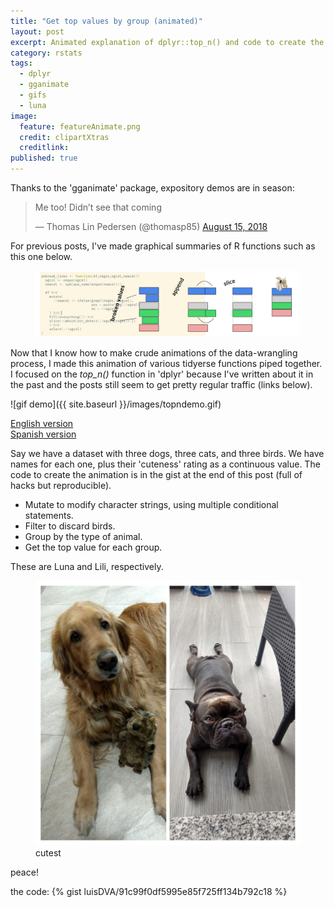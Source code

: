 ```yaml
---
title: "Get top values by group (animated)"
layout: post
excerpt: Animated explanation of dplyr::top_n() and code to create the gif.
category: rstats
tags:
  - dplyr
  - gganimate
  - gifs
  - luna
image:
  feature: featureAnimate.png
  credit: clipartXtras
  creditlink: 
published: true
---
```


Thanks to the 'gganimate' package, expository demos are in season:

<blockquote class="twitter-tweet" data-lang="en"><p lang="en" dir="ltr">Me too! Didn’t see that coming</p>&mdash; Thomas Lin Pedersen (@thomasp85) <a href="https://twitter.com/thomasp85/status/1029586660915326976?ref_src=twsrc%5Etfw">August 15, 2018</a></blockquote>
<script async src="https://platform.twitter.com/widgets.js" charset="utf-8"></script>

For previous posts, I've made graphical summaries of R functions such as this one below.  

<figure>
    <a href="/images/featureUnbreak.png"><img src="/images/featureUnbreak.png"></a>
        <figcaption></figcaption>
</figure>

Now that I know how to make crude animations of the data-wrangling process, I made this animation of various tidyerse functions piped together. I focused on the _top\_n()_ function in 'dplyr' because I've written about it in the past and the posts still seem to get pretty regular traffic (links below).

![gif demo]({{ site.baseurl }}/images/topndemo.gif)
 
[English version](https://luisdva.github.io/rstats/Top-and-bottom-values-for-groups/)  
[Spanish version](https://luisdva.github.io/Valores-m%C3%A1ximos-y-m%C3%ADnimos-para-datos-agrupados/) 


Say we have a dataset with three dogs, three cats, and three birds. We have names for each one, plus their 'cuteness' rating as a continuous value. The code to create the animation is in the gist at the end of this post (full of hacks but reproducible).

- Mutate to modify character strings, using multiple conditional statements.
- Filter to discard birds.
- Group by the type of animal.
- Get the top value for each group.

These are Luna and Lili, respectively. 

<figure>
    <a href="/images/cutest.jpg"><img src="/images/cutest.jpg"></a>
        <figcaption>cutest</figcaption>
</figure>

peace!  

the code:
{% gist luisDVA/91c99f0df5995e85f725ff134b792c18 %}
